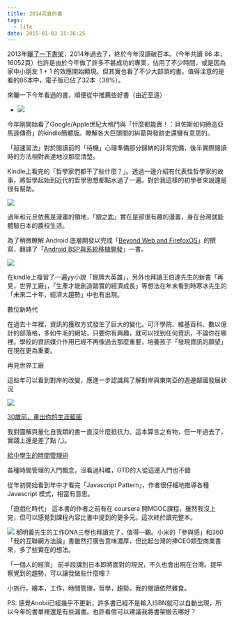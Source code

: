 ```yaml
---
title: 2014完食的書
tags:
  - life
date: 2015-01-03 15:36:25
---
```


2013年[曬了一下書架](life/2013-reading-summary.md)，2014年過去了，終於今年沒讀破百本。（今年共讀 86 本，16052頁）也許是由於今年做了許多不甚成功的專案，佔用了不少時間，或是因為家中小朋友 1 + 1 的效應開始顯現。但其實也看了不少大部頭的書。值得注意的是看的86本中，電子版已佔了32本（38%）。

來曬一下今年看過的書，順便從中推薦些好書（由近至遠）

- ![](http://1.bp.blogspot.com/-OitxN6NZ9z8/VKodu1NXMMI/AAAAAAAADw8/-eIWqijFX8g/s1600/%E8%9E%A2%E5%B9%95%E5%BF%AB%E7%85%A7%2B2015-01-05%2B%E4%B8%8B%E5%8D%881.13.52.png)

今年剛開始看了Google/Apple世紀大格鬥與「什麼都能賣！：貝佐斯如何締造亞馬遜傳奇」的kindle簡體版。瞭解各大巨頭間的糾葛與發跡史還蠻有意思的。

「超速習法」對於閱讀前的「待機」心理準備部分歸納的非常完備，後半實際閱讀時的方法相對表達地沒那麼清楚。

Kindle上看完的「哲學家們都干了些什麼？」。透過一邊介紹有代表性哲學家的故事，將哲學起始到近代的哲學思想都點水過了一遍。對於我這樣的初學者來說還是很有幫助。

[![](http://4.bp.blogspot.com/--yo9QAvrT7Q/VKog6o-ldYI/AAAAAAAADxI/ZtF8dfyoaQA/s1600/%E8%9E%A2%E5%B9%95%E5%BF%AB%E7%85%A7%2B2015-01-05%2B%E4%B8%8B%E5%8D%881.14.41.png)](http://4.bp.blogspot.com/--yo9QAvrT7Q/VKog6o-ldYI/AAAAAAAADxI/ZtF8dfyoaQA/s1600/%E8%9E%A2%E5%B9%95%E5%BF%AB%E7%85%A7%2B2015-01-05%2B%E4%B8%8B%E5%8D%881.14.41.png)

過年和元旦依舊是漫畫的領地，「銀之匙」實在是部很有趣的漫畫，身在台灣就能體驗日本的農校生活。

為了稍微瞭解 Android 底層開發以完成「[Beyond Web and FirefoxOS](https://leanpub.com/gaiafromabove)」的撰寫，翻譯了「[Android BSP與系統移植開發](http://www.books.com.tw/products/0010632066)」一書。

[![](http://4.bp.blogspot.com/-cWZZdLYhoGY/VKohswBD8-I/AAAAAAAADxQ/hQOyHC58ElY/s1600/%E8%9E%A2%E5%B9%95%E5%BF%AB%E7%85%A7%2B2015-01-05%2B%E4%B8%8B%E5%8D%881.31.04.png)](http://4.bp.blogspot.com/-cWZZdLYhoGY/VKohswBD8-I/AAAAAAAADxQ/hQOyHC58ElY/s1600/%E8%9E%A2%E5%B9%95%E5%BF%AB%E7%85%A7%2B2015-01-05%2B%E4%B8%8B%E5%8D%881.31.04.png)

在kindle上複習了一遍yy小說「冒牌大英雄」，另外也拜讀王伯達先生的新書「再見，世界工廠」，「生產才能創造踏實的經濟成長」等想法在年末看到時寒冰先生的「未來二十年，經濟大趨勢」中也有出現。

數位新時代

在過去十年裡，資訊的獲取方式發生了巨大的變化。可汗學院、維基百科、數以億計的部落格，多如牛毛的網站，只要你有興趣，就可以找到任何資訊，不論你在哪裡。學校的資訊媒介作用已經不再像過去那麼重要，培養孩子「發現資訊的願望」在現在更為重要。

再見世界工廠

這些年可以看到對岸的改變，應進一步認識與了解對岸與東南亞的週邊鄰國發展狀況

[![](http://2.bp.blogspot.com/-_Hb1_Fx7yUI/VKoiwxQZ5mI/AAAAAAAADxc/Pu6WHabraUY/s1600/%E8%9E%A2%E5%B9%95%E5%BF%AB%E7%85%A7%2B2015-01-05%2B%E4%B8%8B%E5%8D%881.35.37.png)](http://2.bp.blogspot.com/-_Hb1_Fx7yUI/VKoiwxQZ5mI/AAAAAAAADxc/Pu6WHabraUY/s1600/%E8%9E%A2%E5%B9%95%E5%BF%AB%E7%85%A7%2B2015-01-05%2B%E4%B8%8B%E5%8D%881.35.37.png)

[30歲前，畫出你的生涯藍圖](http://www.anobii.com/books/30%E6%AD%B2%E5%89%8D%EF%BC%8C%E7%95%AB%E5%87%BA%E4%BD%A0%E7%9A%84%E7%94%9F%E6%B6%AF%E8%97%8D%E5%9C%96/9789866032516/01bf3bb1fd156bedae/)

我對圖解與量化自我類的書一直沒什麼抵抗力。這本算言之有物，但一年過去了，實踐上還是差了點 /_\。

[給中學生的時間管理術](http://www.anobii.com/books/%E7%B5%A6%E4%B8%AD%E5%AD%B8%E7%94%9F%E7%9A%84%E6%99%82%E9%96%93%E7%AE%A1%E7%90%86%E8%A1%93/9789862416983/01faa14757eb969216/) 

各種時間管理的入門概念，沒看過科維，GTD的人從這邊入門也不錯

從年初開始看到年中才看完「Javascript Pattern」，作者很仔細地推導各種 Javascript 模式，相當有意思。

「遊戲化時代」 這本書的作者之前有在 coursera 開MOOC課程，雖然我沒上完，但可以感覺到課程內容比書中提到的更多元。這次終於讀完整本。

[![](http://3.bp.blogspot.com/-BXU3Zr6RgjA/VKojz9wgjPI/AAAAAAAADxo/U0x0vBRBczs/s1600/%E8%9E%A2%E5%B9%95%E5%BF%AB%E7%85%A7%2B2015-01-05%2B%E4%B8%8B%E5%8D%881.39.57.png)](http://3.bp.blogspot.com/-BXU3Zr6RgjA/VKojz9wgjPI/AAAAAAAADxo/U0x0vBRBczs/s1600/%E8%9E%A2%E5%B9%95%E5%BF%AB%E7%85%A7%2B2015-01-05%2B%E4%B8%8B%E5%8D%881.39.57.png)
郝明義先生的工作DNA三卷也拜讀完了，值得一觀。小米的「參與感」和360「我的互聯網方法論」書雖然打廣告意味濃厚，但比起台灣的捧CEO類型商業書來，多了些實在的想法。

「一個人的經濟」 前半段講到日本即將面對的現況，不久也會出現在台灣。提早察覺到的趨勢，可以讓我做些什麼哩？

小旅行，繪本，工作，時間管理，哲學，趨勢。我的閱讀依然雜食。

PS: 感覺Anobii已經幾乎不更新，許多書已經不是輸入ISBN就可以自動出現，所以今年的書單裡還是有些漏書。也許看倌可以建議我將書架搬去哪好？
